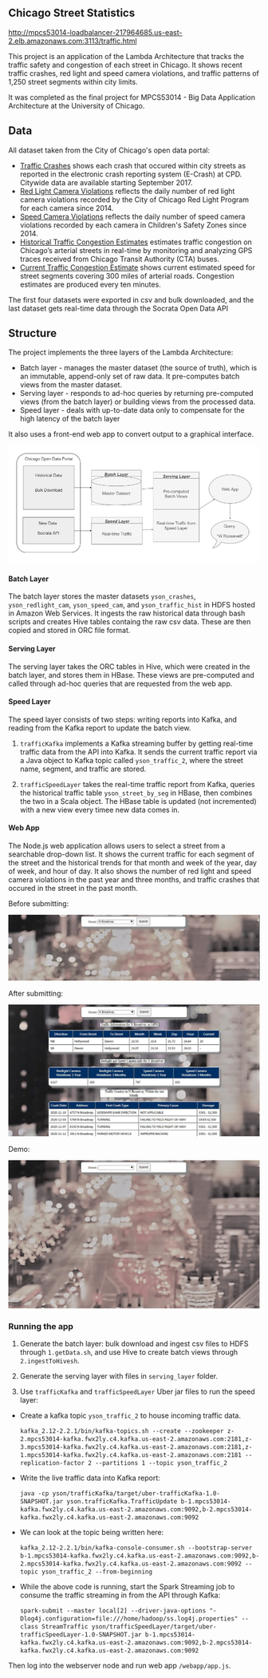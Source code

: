 ## Chicago Street Statistics

http://mpcs53014-loadbalancer-217964685.us-east-2.elb.amazonaws.com:3113/traffic.html

This project is an application of the Lambda Architecture that tracks the traffic safety and congestion of each street in Chicago. It shows
recent traffic crashes, red light and speed camera violations, and traffic patterns of 1,250 street segments within city limits.

It was completed as the final project for MPCS53014 - Big Data Application Architecture at the University of Chicago.


## Data

All dataset taken from the City of Chicago's open data portal:

- [Traffic Crashes](https://data.cityofchicago.org/Transportation/Traffic-Crashes-Crashes/85ca-t3if) shows each crash that occured
 within city streets as reported in the electronic crash reporting system (E-Crash) at CPD. Citywide data are available starting September 2017. 
- [Red Light Camera Violations](https://data.cityofchicago.org/Transportation/Red-Light-Camera-Violations/spqx-js37) reflects the 
daily number of red light camera violations recorded by the City of Chicago Red Light Program for each camera since 2014.
- [Speed Camera Violations](https://data.cityofchicago.org/Transportation/Speed-Camera-Violations/hhkd-xvj4) 
reflects the daily number of speed camera violations recorded by each camera in Children's Safety Zones since 2014.
- [Historical Traffic Congestion Estimates](https://data.cityofchicago.org/Transportation/Chicago-Traffic-Tracker-Historical-Congestion-Esti/sxs8-h27x)
estimates traffic congestion on Chicago’s arterial streets in real-time by monitoring 
and analyzing GPS traces received from Chicago Transit Authority (CTA) buses.
- [Current Traffic Congestion Estimate](https://data.cityofchicago.org/d/n4j6-wkkf) shows current estimated speed for 
street segments covering 300 miles of arterial roads. Congestion estimates are produced every ten minutes.

The first four datasets were exported in csv and bulk downloaded, and the last dataset gets real-time data through the
Socrata Open Data API 

## Structure

The project implements the three layers of the Lambda Architecture:
- Batch layer - manages the master dataset (the source of truth), which is an immutable, append-only set of raw data. It pre-computes batch views
from the master dataset.
- Serving layer - responds to ad-hoc queries by returning pre-computed views (from the batch layer) or building views from the processed data.
- Speed layer - deals with up-to-date data only to compensate for the high latency of the batch layer 

It also uses a front-end web app to convert output to a graphical interface.

![Lambda Architecture](.images/lambda.jpg)

#### Batch Layer

The batch layer stores the master datasets `yson_crashes`, `yson_redlight_cam`, `yson_speed_cam`, and `yson_traffic_hist` in HDFS hosted in Amazon Web Services. 
It ingests the raw historical data through bash scripts and creates Hive tables containg the raw csv data. These are then copied 
and stored in ORC file format.

#### Serving Layer

The serving layer takes the ORC tables in Hive, which were created in the batch layer, and stores them in HBase. These views
are pre-computed and called through ad-hoc queries that are requested from the web app.

#### Speed Layer

The speed layer consists of two steps: writing reports into Kafka, and reading from the Kafka report to update the batch view.

1. `trafficKafka` implements a Kafka streaming buffer by getting real-time traffic data from the API into Kafka.
It sends the current traffic report via a Java object to Kafka topic called `yson_traffic_2`, where the street name, segment, and traffic are stored.

2. `trafficSpeedLayer` takes the real-time traffic report from Kafka, queries the historical traffic table `yson_street_by_seg` in HBase, 
then combines the two in a Scala object. The HBase table is updated (not incremented) with a new view every timee new data comes in.


#### Web App

The Node.js web application allows users to select a street from a searchable drop-down list. It shows the current traffic
 for each segment of the street and the historical trends for that month and week of the year, day of week, and hour of day.
It also shows the number of red light and speed camera violations in the past year and three months, and traffic crashes that occured in the street in the past month. 

Before submitting:

![Before submit](.images/before-submit.jpg)

After submitting:

![After submit](.images/after-submit.jpg)

Demo: 

![Gif](.images/interface.gif)

### Running the app

1. Generate the batch layer: bulk download and ingest csv files to HDFS through `1.getData.sh`, and use Hive to create batch views through `2.ingestToHivesh`.

2. Generate the serving layer with files in `serving_layer` folder.

3. Use `trafficKafka` and `trafficSpeedLayer` Uber jar files to run the speed layer:

- Create a kafka topic `yson_traffic_2` to house incoming traffic data.

    ```
    kafka_2.12-2.2.1/bin/kafka-topics.sh --create --zookeeper z-2.mpcs53014-kafka.fwx2ly.c4.kafka.us-east-2.amazonaws.com:2181,z-3.mpcs53014-kafka.fwx2ly.c4.kafka.us-east-2.amazonaws.com:2181,z-1.mpcs53014-kafka.fwx2ly.c4.kafka.us-east-2.amazonaws.com:2181 --replication-factor 2 --partitions 1 --topic yson_traffic_2
    ```
- Write the live traffic data into Kafka report:

    ```
    java -cp yson/trafficKafka/target/uber-trafficKafka-1.0-SNAPSHOT.jar yson.trafficKafka.TrafficUpdate b-1.mpcs53014-kafka.fwx2ly.c4.kafka.us-east-2.amazonaws.com:9092,b-2.mpcs53014-kafka.fwx2ly.c4.kafka.us-east-2.amazonaws.com:9092
    ```
- We can look at the topic being written here:

    ```
    kafka_2.12-2.2.1/bin/kafka-console-consumer.sh --bootstrap-server b-1.mpcs53014-kafka.fwx2ly.c4.kafka.us-east-2.amazonaws.com:9092,b-2.mpcs53014-kafka.fwx2ly.c4.kafka.us-east-2.amazonaws.com:9092 --topic yson_traffic_2 --from-beginning
    ```
- While the above code is running, start the Spark Streaming job to consume the traffic streaming in from the API through Kafka:

    ```
    spark-submit --master local[2] --driver-java-options "-Dlog4j.configuration=file:///home/hadoop/ss.log4j.properties" --class StreamTraffic yson/trafficSpeedLayer/target/uber-trafficSpeedLayer-1.0-SNAPSHOT.jar b-1.mpcs53014-kafka.fwx2ly.c4.kafka.us-east-2.amazonaws.com:9092,b-2.mpcs53014-kafka.fwx2ly.c4.kafka.us-east-2.amazonaws.com:9092
    ```

Then log into the webserver node and run web app `/webapp/app.js`.

